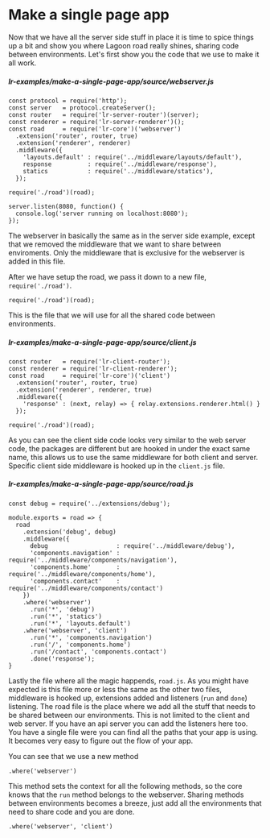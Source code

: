 # Make a single page app

Now that we have all the server side stuff in place it is time to spice things up a bit and show you where Lagoon road really shines, sharing code between environments. Let's first show you the code that we use to make it all work.

##### lr-examples/make-a-single-page-app/source/webserver.js
```
const protocol = require('http');
const server   = protocol.createServer();
const router   = require('lr-server-router')(server);
const renderer = require('lr-server-renderer')();
const road     = require('lr-core')('webserver')
  .extension('router', router, true)
  .extension('renderer', renderer)
  .middleware({
    'layouts.default' : require('../middleware/layouts/default'),
    response          : require('../middleware/response'),
    statics           : require('../middleware/statics'),
  });

require('./road')(road);

server.listen(8080, function() {
  console.log('server running on localhost:8080');
});
```

The webserver in basically the same as in the server side example, except that we removed the middleware that we want to share between enviroments. Only the middleware that is exclusive for the webserver is added in this file.

After we have setup the road, we pass it down to a new file, `require('./road')`.
```
require('./road')(road);
```

This is the file that we will use for all the shared code between environments.

##### lr-examples/make-a-single-page-app/source/client.js
```
const router   = require('lr-client-router');
const renderer = require('lr-client-renderer');
const road     = require('lr-core')('client')
  .extension('router', router, true)
  .extension('renderer', renderer, true)
  .middleware({
    'response' : (next, relay) => { relay.extensions.renderer.html() }
  });

require('./road')(road);
```

As you can see the client side code looks very similar to the web server code, the packages are different but are hooked in under the exact same name, this allows us to use the same middleware for both client and server. Specific client side middleware is hooked up in the `client.js` file.

##### lr-examples/make-a-single-page-app/source/road.js
```
const debug = require('../extensions/debug');

module.exports = road => {
  road
    .extension('debug', debug)
    .middleware({
      debug                   : require('../middleware/debug'),
      'components.navigation' : require('../middleware/components/navigation'),
      'components.home'       : require('../middleware/components/home'),
      'components.contact'    : require('../middleware/components/contact')
    })
    .where('webserver')
      .run('*', 'debug')
      .run('*', 'statics')
      .run('*', 'layouts.default')
    .where('webserver', 'client')
      .run('*', 'components.navigation')
      .run('/', 'components.home')
      .run('/contact', 'components.contact')
      .done('response');
}
```

Lastly the file where all the magic happends, `road.js`. As you might have expected is this file more or less the same as the other two files, middleware is hooked up, extensions added and listeners (`run` and `done`) listening. The road file is the place where we add all the stuff that needs to be shared between our environments. This is not limited to the client and web server. If you have an api server you can add the listeners here too. You have a single file were you can find all the paths that your app is using. It becomes very easy to figure out the flow of your app.

You can see that we use a new method
```
.where('webserver')
```

This method sets the context for all the following methods, so the core knows that the `run` method belongs to the webserver. Sharing methods between environments becomes a breeze, just add all the environments that need to share code and you are done.

```
.where('webserver', 'client')
```
